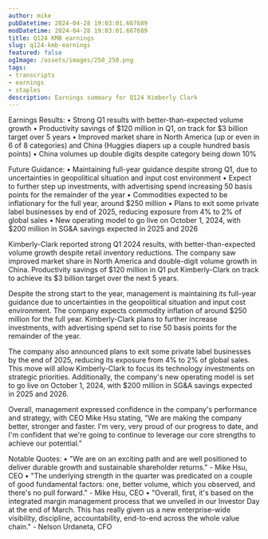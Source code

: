 ```yaml
---
author: mike
pubDatetime: 2024-04-28 19:03:01.667689
modDatetime: 2024-04-28 19:03:01.667689
title: Q124 KMB earnings
slug: q124-kmb-earnings
featured: false
ogImage: /assets/images/250_250.png
tags:
- transcripts
- earnings
- staples
description: Earnings summary for Q124 Kimberly Clark
---
```

Earnings Results:
• Strong Q1 results with better-than-expected volume growth
• Productivity savings of $120 million in Q1, on track for $3 billion target over 5 years
• Improved market share in North America (up or even in 6 of 8 categories) and China (Huggies diapers up a couple hundred basis points)
• China volumes up double digits despite category being down 10%

Future Guidance:
• Maintaining full-year guidance despite strong Q1, due to uncertainties in geopolitical situation and input cost environment
• Expect to further step up investments, with advertising spend increasing 50 basis points for the remainder of the year
• Commodities expected to be inflationary for the full year, around $250 million
• Plans to exit some private label businesses by end of 2025, reducing exposure from 4% to 2% of global sales
• New operating model to go live on October 1, 2024, with $200 million in SG&A savings expected in 2025 and 2026

Kimberly-Clark reported strong Q1 2024 results, with better-than-expected volume growth despite retail inventory reductions. The company saw improved market share in North America and double-digit volume growth in China. Productivity savings of $120 million in Q1 put Kimberly-Clark on track to achieve its $3 billion target over the next 5 years.

Despite the strong start to the year, management is maintaining its full-year guidance due to uncertainties in the geopolitical situation and input cost environment. The company expects commodity inflation of around $250 million for the full year. Kimberly-Clark plans to further increase investments, with advertising spend set to rise 50 basis points for the remainder of the year.

The company also announced plans to exit some private label businesses by the end of 2025, reducing its exposure from 4% to 2% of global sales. This move will allow Kimberly-Clark to focus its technology investments on strategic priorities. Additionally, the company's new operating model is set to go live on October 1, 2024, with $200 million in SG&A savings expected in 2025 and 2026.

Overall, management expressed confidence in the company's performance and strategy, with CEO Mike Hsu stating, "We are making the company better, stronger and faster. I'm very, very proud of our progress to date, and I'm confident that we're going to continue to leverage our core strengths to achieve our potential."

Notable Quotes:
• "We are on an exciting path and are well positioned to deliver durable growth and sustainable shareholder returns." - Mike Hsu, CEO
• "The underlying strength in the quarter was predicated on a couple of good fundamental factors: one, better volume, which you observed, and there's no pull forward." - Mike Hsu, CEO
• "Overall, first, it's based on the integrated margin management process that we unveiled in our Investor Day at the end of March. This has really given us a new enterprise-wide visibility, discipline, accountability, end-to-end across the whole value chain." - Nelson Urdaneta, CFO